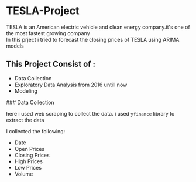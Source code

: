 # TESLA-Project
TESLA is an American electric vehicle and clean energy company.it's one of the most fastest growing company <br> In this prject i tried to forecast the closing prices of TESLA using ARIMA models
## This Project Consist of :
<ul>
  <li> Data Collection </li>
  <li> Exploratory Data Analysis from 2016 untill now</li>
  <li> Modeling</li>
</ul>
###  Data Collection
<p> here i used web scraping to collect the data. i used <code>yfinance</code> library to extract the data</p>
<p>I collected the following:</p>
<ul>
  <li>Date</li>
  <li>Open Prices</li>
  <li>Closing Prices</li>
  <li>High Prices</li>
  <li>Low Prices</li>
  <li>Volume</li>
</ul>

